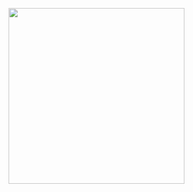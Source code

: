 <p align="center">
  <img src="https://github.com/krs8785/seatAdvisor/blob/master/Q1/UML.png" width="350"/>
  
</p>
